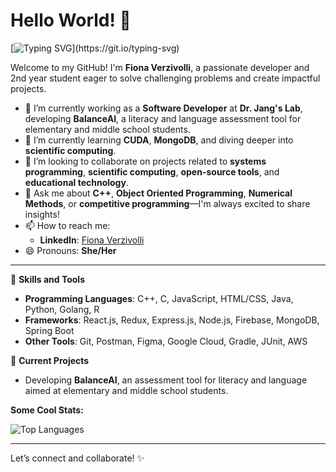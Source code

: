 # Hello World! 👋

[![Typing SVG](https://readme-typing-svg.herokuapp.com?lines=Hi,+I'm+Fiona+Verzivolli!;I'm+a+Developer!;I+love+coding+and+learning!)](https://git.io/typing-svg)

Welcome to my GitHub! I'm **Fiona Verzivolli**, a passionate developer and 2nd year student eager to solve challenging problems and create impactful projects.
- 🔭 I’m currently working as a **Software Developer** at **Dr. Jang's Lab**, developing **BalanceAI**, a literacy and language assessment tool for elementary and middle school students.  
- 🌱 I’m currently learning **CUDA**, **MongoDB**, and diving deeper into **scientific computing**.  
- 👯 I’m looking to collaborate on projects related to **systems programming**, **scientific computing**, **open-source tools**, and **educational technology**.  
- 💬 Ask me about **C++**, **Object Oriented Programming**, **Numerical Methods**, or **competitive programming**—I'm always excited to share insights!  
- 📫 How to reach me:  
  - **LinkedIn**: [Fiona Verzivolli](https://www.linkedin.com/in/fiona-verzivolli)  
- 😄 Pronouns: **She/Her**  
---

🔨 **Skills and Tools**  
- **Programming Languages**: C++, C, JavaScript, HTML/CSS, Java, Python, Golang, R
- **Frameworks**: React.js, Redux, Express.js, Node.js, Firebase, MongoDB, Spring Boot  
- **Other Tools**: Git, Postman, Figma, Google Cloud, Gradle, JUnit, AWS

🚀 **Current Projects**  
- Developing **BalanceAI**, an assessment tool for literacy and language aimed at elementary and middle school students.

**Some Cool Stats:**

![Top Languages](https://github-readme-stats.vercel.app/api/top-langs/?username=FionaVerzivolli&layout=compact&theme=radical)

---
Let’s connect and collaborate! ✨

